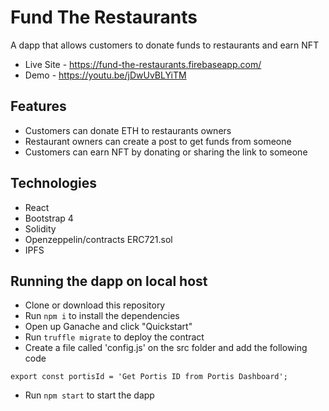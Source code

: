 # Fund The Restaurants
A dapp that allows customers to donate funds to restaurants and earn NFT

- Live Site - https://fund-the-restaurants.firebaseapp.com/
- Demo - https://youtu.be/jDwUvBLYiTM

## Features
- Customers can donate ETH to restaurants owners
- Restaurant owners can create a post to get funds from someone
- Customers can earn NFT by donating or sharing the link to someone

## Technologies
- React
- Bootstrap 4
- Solidity
- Openzeppelin/contracts ERC721.sol
- IPFS

## Running the dapp on local host
- Clone or download this repository
- Run `npm i` to install the dependencies
- Open up Ganache and click "Quickstart"
- Run `truffle migrate` to deploy the contract
- Create a file called 'config.js' on the src folder and add the following code
```
export const portisId = 'Get Portis ID from Portis Dashboard';
```
- Run `npm start` to start the dapp